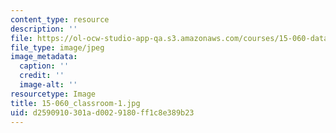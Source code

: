```yaml
---
content_type: resource
description: ''
file: https://ol-ocw-studio-app-qa.s3.amazonaws.com/courses/15-060-data-models-and-decisions-fall-2014/d2590910301ad0029180ff1c8e389b23_15-060_classroom-1.jpg
file_type: image/jpeg
image_metadata:
  caption: ''
  credit: ''
  image-alt: ''
resourcetype: Image
title: 15-060_classroom-1.jpg
uid: d2590910-301a-d002-9180-ff1c8e389b23
---
```

